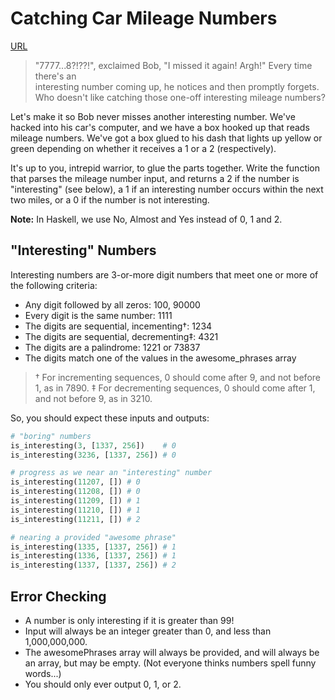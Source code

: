 # Catching Car Mileage Numbers

[URL](https://www.codewars.com/kata/52c4dd683bfd3b434c000292)

> "7777...8?!??!", exclaimed Bob, "I missed it again! Argh!" Every time there's an  
> interesting number coming up, he notices and then promptly forgets. Who doesn't like 
> catching those one-off interesting mileage numbers?

Let's make it so Bob never misses another interesting number. We've hacked into his car's computer, and we have a box hooked up that reads mileage numbers. We've got a box glued to his dash that lights up yellow or green depending on whether it receives a 1 or a 2 (respectively).

It's up to you, intrepid warrior, to glue the parts together. Write the function that parses the mileage number input, and returns a 2 if the number is "interesting" (see below), a 1 if an interesting number occurs within the next two miles, or a 0 if the number is not interesting.

__Note:__ In Haskell, we use No, Almost and Yes instead of 0, 1 and 2.

## "Interesting" Numbers

Interesting numbers are 3-or-more digit numbers that meet one or more of the following criteria:

- Any digit followed by all zeros: 100, 90000
- Every digit is the same number: 1111
- The digits are sequential, incementing†: 1234
- The digits are sequential, decrementing‡: 4321
- The digits are a palindrome: 1221 or 73837
- The digits match one of the values in the awesome_phrases array

> † For incrementing sequences, 0 should come after 9, and not before 1, as in 7890.
> ‡ For decrementing sequences, 0 should come after 1, and not before 9, as in 3210.

So, you should expect these inputs and outputs:

```python
# "boring" numbers
is_interesting(3, [1337, 256])    # 0
is_interesting(3236, [1337, 256]) # 0

# progress as we near an "interesting" number
is_interesting(11207, []) # 0
is_interesting(11208, []) # 0
is_interesting(11209, []) # 1
is_interesting(11210, []) # 1
is_interesting(11211, []) # 2

# nearing a provided "awesome phrase"
is_interesting(1335, [1337, 256]) # 1
is_interesting(1336, [1337, 256]) # 1
is_interesting(1337, [1337, 256]) # 2
```

## Error Checking

- A number is only interesting if it is greater than 99!
- Input will always be an integer greater than 0, and less than 1,000,000,000.
- The awesomePhrases array will always be provided, and will always be an array, but may be empty. (Not everyone thinks numbers spell funny words...)
- You should only ever output 0, 1, or 2.
